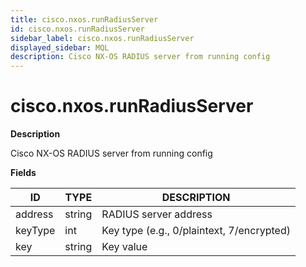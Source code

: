 ```yaml
---
title: cisco.nxos.runRadiusServer
id: cisco.nxos.runRadiusServer
sidebar_label: cisco.nxos.runRadiusServer
displayed_sidebar: MQL
description: Cisco NX-OS RADIUS server from running config
---
```


# cisco.nxos.runRadiusServer

**Description**

Cisco NX-OS RADIUS server from running config

**Fields**

| ID      | TYPE   | DESCRIPTION                               |
| ------- | ------ | ----------------------------------------- |
| address | string | RADIUS server address                     |
| keyType | int    | Key type (e.g., 0/plaintext, 7/encrypted) |
| key     | string | Key value                                 |
